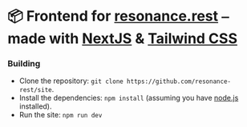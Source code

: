 # 📦 Frontend for [resonance.rest](https://resonance.rest/) ⎯ made with [NextJS](https://nextjs.org/) & [**Tailwind CSS**](https://tailwindcss.com/)

### Building

- Clone the repository: `git clone https://github.com/resonance-rest/site`.
- Install the dependencies: `npm install` (assuming you have [node.js](https://nodejs.org/) installed).
- Run the site: `npm run dev`

